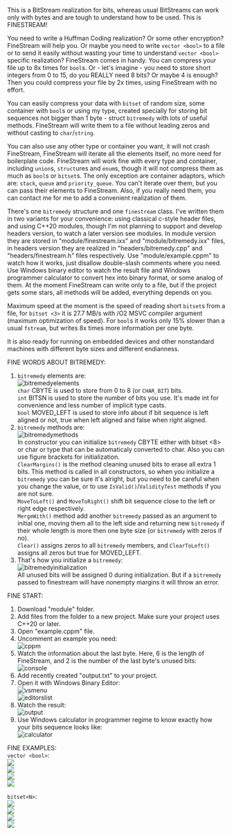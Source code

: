 This is a BitStream realization for bits, whereas usual BitStreams can work only with bytes and are tough to understand how to be used.
This is FINESTREAM!

You need to write a Huffman Coding realization? Or some other encryption? FineStream will help you. Or maybe you need to write ``vector <bool>`` to a file or to send it easily without wasting your time to understand ``vector <bool>`` specific realization? FineStream comes in handy. You can compress your file up to 8x times for ``bool``s. Or - let's imagine - you need to store short integers from 0 to 15, do you REALLY need 8 bits? Or maybe 4 is enough? Then you could compress your file by 2x times, using FineStream with no effort.

You can easily compress your data with ``bitset`` of random size, some container with ``bool``s or using my type, created specially for storing bit sequences not bigger than 1 byte - struct ``bitremedy`` with lots of useful methods. FineStream will write them to a file without leading zeros and without casting to ``char``/``string``.

You can also use any other type or container you want, it will not crash FineStream, FineStream will iterate all the elements itself, no more need for boilerplate code. FineStream will work fine with every type and container, including ``union``s, ``struct``ures and ``enum``s, though it will not compress them as much as ``bool``s or ``bitset``s. The only exception are container adaptors, which are: ``stack``, ``queue`` and ``priority_queue``. You can't iterate over them, but you can pass their elements to FineStream. Also, if you really need them, you can contact me for me to add a convenient realization of them.

There's one ``bitremedy`` structure and one ``finestream`` class. I've written them in two variants for your convenience: using classical c-style header files, and using C++20 modules, though I'm not planning to support and develop headers version, to watch a later version see modules. In module version they are stored in "module/finestream.ixx" and "module/bitremedy.ixx" files, in headers version they are realized in "headers/bitremedy.cpp" and "headers/finestream.h" files respectively. Use "module/example.cppm" to watch how it works, just disallow double-slash comments where you need. Use Windows binary editor to watch the result file and Windows programmer calculator to convert hex into binary format, or some analog of them. At the moment FineStream can write only to a file, but if the project gets some stars, all methods will be added, everything depends on you.

Maximum speed at the moment is the speed of reading short ``bitset``s from a file, for ``bitset <3>`` it is 27.7 MB/s with /O2 MSVC compiler argument (maximum optimization of speed). For ``bool``s it works only 15% slower than a usual ``fstream``, but writes 8x times more information per one byte.

It is also ready for running on embedded devices and other nonstandard machines with different byte sizes and different endianness.

FINE WORDS ABOUT BITREMEDY:
1) ``bitremedy`` elements are:  
![bitremedyelements](/pictures/00about_bitremedy/0.jpg)  
``char`` CBYTE is used to store from 0 to 8 (or ``CHAR_BIT``) bits.  
``int`` BITSN is used to store the number of bits you use. It's made int for convenience and less number of implicit type casts.  
``bool`` MOVED_LEFT is used to store info about if bit sequence is left aligned or not, true when left aligned and false when right aligned.  
2) ``bitremedy`` methods are:  
![bitremedymethods](/pictures/00about_bitremedy/1.jpg)  
In constructor you can initialize ``bitremedy`` CBYTE either with bitset <8> or char or type that can be automaticaly converted to char. Also you can use figure brackets for initialization.  
``ClearMargins()`` is the method cleaning unused bits to erase all extra 1 bits. This method is called in all constructors, so when you initialize a ``bitremedy`` you can be sure it's alright, but you need to be careful when you change the value, or to use ``IsValid()``/``ValidityTest`` methods if you are not sure.  
``MoveToLeft()`` and ``MoveToRight()`` shift bit sequence close to the left or right edge respectively.  
``MergeWith()`` method add another ``bitremedy`` passed as an argument to initial one, moving them all to the left side and returning new ``bitremedy`` if their whole length is more then one byte size (or ``bitremedy`` with zeros if no).  
``Clear()`` assigns zeros to all ``bitremedy`` members, and ``ClearToLeft()`` assigns all zeros but true for MOVED_LEFT.  
3) That's how you initialize a ``bitremedy``:  
![bitremedyinitialization](/pictures/00about_bitremedy/2.jpg)  
All unused bits will be assigned 0 during initialization. But if a ``bitremedy`` passed to finestream will have nonempty margins it will throw an error.  
  
  
FINE START:
1) Download "module" folder.  
2) Add files from the folder to a new project. Make sure your project uses C++20 or later.  
3) Open "example.cppm" file.  
4) Uncomment an example you need:  
![cppm](/pictures/0bitremedy/0.jpg)  
5) Watch the information about the last byte. Here, 6 is the length of FineStream, and 2 is the number of the last byte's unused bits:  
![console](/pictures/0bitremedy/1.jpg)  
6) Add recently created "output.txt" to your project.  
7) Open it with Windows Binary Editor:  
![vsmenu](/pictures/0bitremedy/2.jpg)  
![editorslist](/pictures/0bitremedy/3.jpg)  
8) Watch the result:  
![output](/pictures/0bitremedy/4.jpg)  
9) Use Windows calculator in programmer regime to know exactly how your bits sequence looks like:  
![calculator](/pictures/0bitremedy/5.jpg)  


  
FINE EXAMPLES:  
``vector <bool>``:  
![](/pictures/1vector_bool/0.jpg)  
![](/pictures/1vector_bool/1.jpg)  
![](/pictures/1vector_bool/2.jpg)  
![](/pictures/1vector_bool/3.jpg)  
  
  
  
``bitset<N>``:  
![](/pictures/2bitset/0.jpg)  
![](/pictures/2bitset/1.jpg)  
![](/pictures/2bitset/2.jpg)  
![](/pictures/2bitset/3.jpg)  
